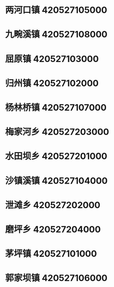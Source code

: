 # 两河口镇 420527105000
# 九畹溪镇 420527108000
# 屈原镇 420527103000
# 归州镇 420527102000
# 杨林桥镇 420527107000
# 梅家河乡 420527203000
# 水田坝乡 420527201000
# 沙镇溪镇 420527104000
# 泄滩乡 420527202000
# 磨坪乡 420527204000
# 茅坪镇 420527101000
# 郭家坝镇 420527106000
